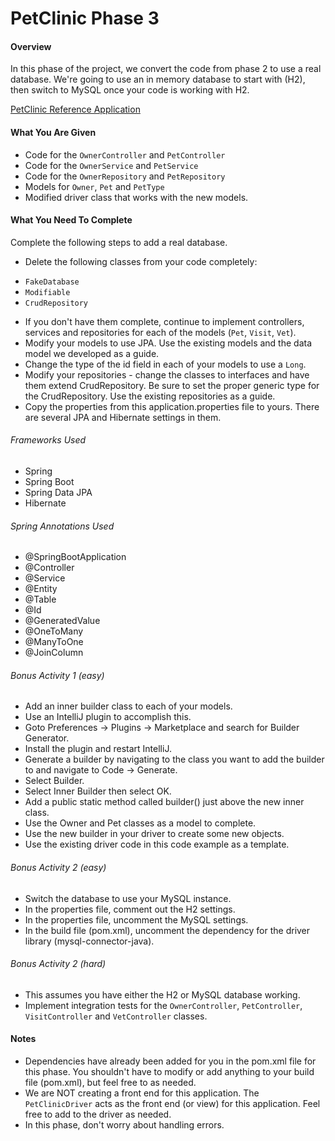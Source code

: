 # PetClinic Phase 3

#### Overview
In this phase of the project, we convert the code from phase 2 to use a real database.
We're going to use an in memory database to start with (H2), then switch to MySQL once your code is working with H2. 

[PetClinic Reference Application](http://petclinic.cognizantacademy.com)

#### What You Are Given

* Code for the `OwnerController` and `PetController`
* Code for the `OwnerService` and `PetService`
* Code for the `OwnerRepository` and `PetRepository`
* Models for `Owner`, `Pet` and `PetType`
* Modified driver class that works with the new models.

#### What You Need To Complete
Complete the following steps to add a real database.  

* Delete the following classes from your code completely:
- `FakeDatabase`
- `Modifiable`
- `CrudRepository`

* If you don't have them complete, continue to implement controllers, services and repositories for each of the models (`Pet`, `Visit`, `Vet`).
* Modify your models to use JPA.  Use the existing models and the data model we developed as a guide.
* Change the type of the id field in each of your models to use a `Long`.
* Modify your repositories - change the classes to interfaces and have them extend CrudRepository.  Be sure to set the proper generic type for the CrudRepository.  Use the existing repositories as a guide.
* Copy the properties from this application.properties file to yours.  There are several JPA and Hibernate settings in them.

###### Frameworks Used
* Spring
* Spring Boot
* Spring Data JPA
* Hibernate

###### Spring Annotations Used
* @SpringBootApplication
* @Controller
* @Service
* @Entity
* @Table
* @Id
* @GeneratedValue
* @OneToMany
* @ManyToOne
* @JoinColumn


###### Bonus Activity 1 (easy)
* Add an inner builder class to each of your models.
* Use an IntelliJ plugin to accomplish this.
* Goto Preferences -> Plugins -> Marketplace and search for Builder Generator.
* Install the plugin and restart IntelliJ.
* Generate a builder by navigating to the class you want to add the builder to and navigate to Code -> Generate.
* Select Builder.
* Select Inner Builder then select OK.
* Add a public static method called builder() just above the new inner class.
* Use the Owner and Pet classes as a model to complete.
* Use the new builder in your driver to create some new objects.
* Use the existing driver code in this code example as a template.

###### Bonus Activity 2 (easy) 
* Switch the database to use your MySQL instance.
* In the properties file, comment out the H2 settings.
* In the properties file, uncomment the MySQL settings.
* In the build file (pom.xml), uncomment the dependency for the driver library (mysql-connector-java).

###### Bonus Activity 2 (hard)
* This assumes you have either the H2 or MySQL database working.
* Implement integration tests for the `OwnerController`, `PetController`, `VisitController` and `VetController` classes.

#### Notes
* Dependencies have already been added for you in the pom.xml file for this phase.  You shouldn't have to modify or add anything to your build file (pom.xml), but feel free to as needed.
* We are NOT creating a front end for this application.  The `PetClinicDriver` acts as the front end (or view) for this application. Feel free to add to the driver as needed.
* In this phase, don't worry about handling errors.